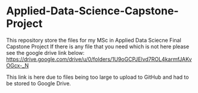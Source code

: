 # Applied-Data-Science-Capstone-Project
This repository store the files for my MSc in Applied Data Sciecne Final Capstone Project 
If there is any file that you need which is not here please see the google drive link below: 
https://drive.google.com/drive/u/0/folders/1U9oGCPJElvd7ROL4karmfJAKvOGcx-_N

This link is here due to files being too large to upload to GitHub and had to be stored to Google Drive. 
